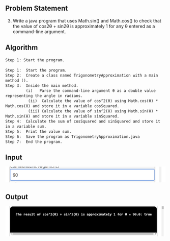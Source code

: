 ## Problem Statement

3.	Write a java program that uses Math.sin() and Math.cos() to check that the value of cos2θ + sin2θ is approximately 1 for any θ entered as a command-line argument. 


## Algorithm

    Step 1: Start the program.

    Step 1:  Start the program.
    Step 2:  Create a class named TrigonometryApproximation with a main method ().
    Step 3:  Inside the main method.
	         (i)   Parse the command-line argument θ as a double value representing the angle in radians.
		      (ii)  Calculate the value of cos^2(θ) using Math.cos(θ) * Math.cos(θ) and store it in a variable cosSquared.
		      (iii) Calculate the value of sin^2(θ) using Math.sin(θ) * Math.sin(θ) and store it in a variable sinSquared.
    Step 4:  Calculate the sum of cosSquared and sinSquared and store it in a variable sum.
    Step 5:  Print the value sum.
    Step 6:  Save the program as TrigonometryApproximation.java
    Step 7:  End the program.

   ## Input
      
   ![Alt text](image-4.png)

   ## Output
   
   ![Alt text](image-5.png)